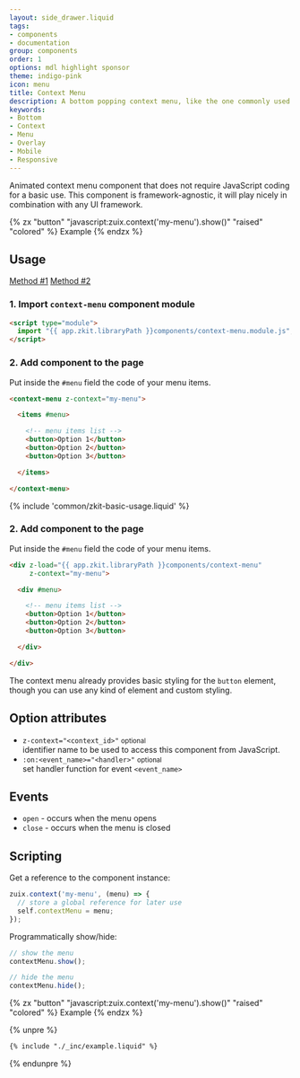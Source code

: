 ```yaml
---
layout: side_drawer.liquid
tags:
- components
- documentation
group: components
order: 1
options: mdl highlight sponsor
theme: indigo-pink
icon: menu
title: Context Menu
description: A bottom popping context menu, like the one commonly used on mobile devices.
keywords:
- Bottom
- Context
- Menu
- Overlay
- Mobile
- Responsive
---
```


Animated context menu component that does not require JavaScript coding for a basic use.
This component is framework-agnostic, it will play nicely in combination with any UI framework.

{% zx "button" "javascript:zuix.context('my-menu').show()" "raised" "colored" %}
Example
{% endzx %}

## Usage

<div class="mdl-tabs mdl-js-tabs mdl-js-ripple-effect">
  <div class="mdl-tabs__tab-bar" layout="row top-left">
      <a href="#module" class="mdl-tabs__tab is-active">Method #1</a>
      <a href="#script" class="mdl-tabs__tab">Method #2</a>
  </div>
  <div class="mdl-tabs__panel is-active" id="module">

### 1. Import `context-menu` component module

```html
<script type="module">
  import "{{ app.zkit.libraryPath }}components/context-menu.module.js";
</script>
```

### 2. Add component to the page

Put inside the `#menu` field the code of your menu items.

```html
<context-menu z-context="my-menu">

  <items #menu>

    <!-- menu items list -->
    <button>Option 1</button>
    <button>Option 2</button>
    <button>Option 3</button>

  </items>

</context-menu>
```

  </div>
  <div class="mdl-tabs__panel" id="script">

{% include 'common/zkit-basic-usage.liquid' %}

### 2. Add component to the page

Put inside the `#menu` field the code of your menu items.

```html
<div z-load="{{ app.zkit.libraryPath }}components/context-menu"
     z-context="my-menu">

  <div #menu>

    <!-- menu items list -->
    <button>Option 1</button>
    <button>Option 2</button>
    <button>Option 3</button>

  </div>

</div>
```

  </div>
</div>


The context menu already provides basic styling for the `button` element, though you can use any kind of element and
custom styling.


## Option attributes

- `z-context="<context_id>"` <small>optional</small>  
  identifier name to be used to access this component from JavaScript.
- `:on:<event_name>="<handler>"` <small>optional</small>  
  set handler function for event `<event_name>`


## Events

- `open` - occurs when the menu opens
- `close` - occurs when the menu is closed


## Scripting

Get a reference to the component instance:

```js
zuix.context('my-menu', (menu) => {
  // store a global reference for later use
  self.contextMenu = menu;
});
```

Programmatically show/hide:

```js
// show the menu
contextMenu.show();

// hide the menu
contextMenu.hide();
```

{% zx "button" "javascript:zuix.context('my-menu').show()" "raised" "colored" %}
Example
{% endzx %}

{% unpre %}
```html
{% include "./_inc/example.liquid" %}
```
{% endunpre %}
